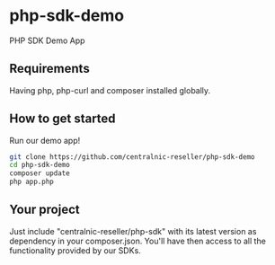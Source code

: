 # php-sdk-demo

PHP SDK Demo App

## Requirements

Having php, php-curl and composer installed globally.

## How to get started

Run our demo app!

```bash
git clone https://github.com/centralnic-reseller/php-sdk-demo
cd php-sdk-demo
composer update
php app.php
```

## Your project

Just include "centralnic-reseller/php-sdk" with its latest version as dependency in your composer.json.
You'll have then access to all the functionality provided by our SDKs.
